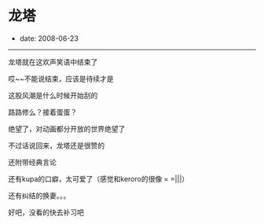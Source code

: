 # 龙塔

- date: 2008-06-23

--------------------------


龙塔就在这欢声笑语中结束了

哎~~不能说结束，应该是待续才是

这股风潮是什么时候开始刮的

路路修么？接着蛋蛋？

绝望了，对动画都分开放的世界绝望了

不过话说回来，龙塔还是很赞的

还附带经典言论

还有kupa的口癖，太可爱了（感觉和keroro的很像 = =|||）

还有纠结的换妻。。。

好吧，没看的快去补习吧
